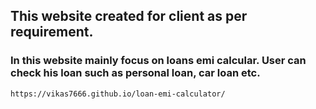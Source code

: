 ## This website created for client as per requirement.
### In this website mainly focus on loans emi calcular. User can check his loan such as personal loan, car loan etc.

```
https://vikas7666.github.io/loan-emi-calculator/
```
